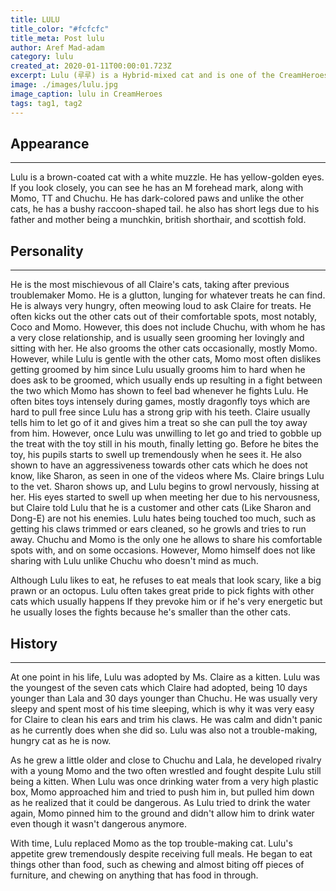 ```yaml
---
title: LULU
title_color: "#fcfcfc"
title_meta: Post lulu
author: Aref Mad-adam
category: lulu
created_at: 2020-01-11T00:00:01.723Z
excerpt: Lulu (루루) is a Hybrid-mixed cat and is one of the CreamHeroes cats. He’s popular for his famous Big Steppy AKA Oh Lawd He Comin meme.
image: ./images/lulu.jpg
image_caption: lulu in CreamHeroes
tags: tag1, tag2
---
```


## Appearance
___________________________________________________________________________________________________________________

Lulu is a brown-coated cat with a white muzzle. He has yellow-golden eyes. If you look closely, you can see he has an M forehead mark, along with Momo, TT and Chuchu. He has dark-colored paws and unlike the other cats, he has a bushy raccoon-shaped tail. he also has short legs due to his father and mother being a munchkin, british shorthair, and scottish fold.

## Personality
___________________________________________________________________________________________________________________

He is the most mischievous of all Claire's cats, taking after previous troublemaker Momo. He is a glutton, lunging for whatever treats he can find. He is always very hungry, often meowing loud to ask Claire for treats. He often kicks out the other cats out of their comfortable spots, most notably, Coco and Momo. However, this does not include Chuchu, with whom he has a very close relationship, and is usually seen grooming her lovingly and sitting with her. He also grooms the other cats occasionally, mostly Momo. However, while Lulu is gentle with the other cats, Momo most often dislikes getting groomed by him since Lulu usually grooms him to hard when he does ask to be groomed, which usually ends up resulting in a fight between the two which Momo has shown to feel bad whenever he fights Lulu. He often bites toys intensely during games, mostly dragonfly toys which are hard to pull free since Lulu has a strong grip with his teeth. Claire usually tells him to let go of it and gives him a treat so she can pull the toy away from him. However, once Lulu was unwilling to let go and tried to gobble up the treat with the toy still in his mouth, finally letting go. Before he bites the toy, his pupils starts to swell up tremendously when he sees it. He also shown to have an aggressiveness towards other cats which he does not know, like Sharon, as seen in one of the videos where Ms. Claire brings Lulu to the vet. Sharon shows up, and Lulu begins to growl nervously, hissing at her. His eyes started to swell up when meeting her due to his nervousness, but Claire told Lulu that he is a customer and other cats (Like Sharon and Dong-E) are not his enemies. Lulu hates being touched too much, such as getting his claws trimmed or ears cleaned, so he growls and tries to run away. Chuchu and Momo is the only one he allows to share his comfortable spots with, and on some occasions. However, Momo himself does not like sharing with Lulu unlike Chuchu who doesn't mind as much.

Although Lulu likes to eat, he refuses to eat meals that look scary, like a big prawn or an octopus. Lulu often takes great pride to pick fights with other cats which usually happens If they prevoke him or if he's very energetic but he usually loses the fights because he's smaller than the other cats.

## History
___________________________________________________________________________________________________________________

At one point in his life, Lulu was adopted by Ms. Claire as a kitten. Lulu was the youngest of the seven cats which Claire had adopted, being 10 days younger than Lala and 30 days younger than Chuchu. He was usually very sleepy and spent most of his time sleeping, which is why it was very easy for Claire to clean his ears and trim his claws. He was calm and didn't panic as he currently does when she did so. Lulu was also not a trouble-making, hungry cat as he is now.

As he grew a little older and close to Chuchu and Lala, he developed rivalry with a young Momo and the two often wrestled and fought despite Lulu still being a kitten. When Lulu was once drinking water from a very high plastic box, Momo approached him and tried to push him in, but pulled him down as he realized that it could be dangerous. As Lulu tried to drink the water again, Momo pinned him to the ground and didn't allow him to drink water even though it wasn't dangerous anymore.

With time, Lulu replaced Momo as the top trouble-making cat. Lulu's appetite grew tremendously despite receiving full meals. He began to eat things other than food, such as chewing and almost biting off pieces of furniture, and chewing on anything that has food in through.